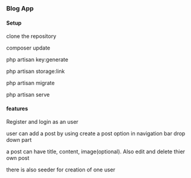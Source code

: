 <h3>Blog App</h3>

<h4>Setup</h4>
<p>clone the repository</p>
<p>composer update</p>
<p>php artisan key:generate</p>
<p>php artisan storage:link</p>
<p>php artisan migrate</p>
<p>php artisan serve</p>

<h4>features</h4>
<p>Register and login as an user</p>
<p>user can add a post by using create a post option in navigation bar drop down part</p>
<p>a post can have title, content, image(optional). Also edit and delete thier own post  </p>
<p>there is also seeder for creation of one user</p>
